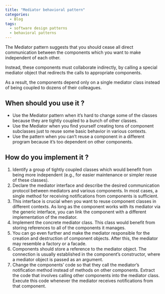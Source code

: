 ```yaml
---
title: "Mediator behavioral pattern"
categories:
  - Blog
tags:
  - software design patterns
  - behavioral patterns
---
```


The Mediator pattern suggests that you should cease all direct communication between the components which you want to make independent of each other. 


Instead, these components must collaborate indirectly, by calling a special mediator object that redirects the calls to appropriate components. 


As a result, the components depend only on a single mediator class instead of being coupled to dozens of their colleagues.

<h2>When should you use it ? </h2>

<ul>
<li>Use the Mediator pattern when it’s hard to change some of the classes because they are tightly coupled to a bunch of other classes.</li>

<li>Use the Mediator when you find yourself creating tons of component subclasses just to reuse some basic behavior in various contexts.</li>

<li>Use the pattern when you can’t reuse a component in a different program because it’s too dependent on other components.</li>
</ul>

<h2> How do you implement it ? </h2>
<ol>
<li>Identify a group of tightly coupled classes which would benefit from being more independent (e.g., for easier maintenance or simpler reuse of these classes).</li>

<li>Declare the mediator interface and describe the desired communication protocol between mediators and various components. In most cases, a single method for receiving notifications from components is sufficient.</li>

<li>This interface is crucial when you want to reuse component classes in different contexts. As long as the component works with its mediator via the generic interface, you can link the component with a different implementation of the mediator.</li>

<li>Implement the concrete mediator class. This class would benefit from storing references to all of the components it manages.</li>

<li>You can go even further and make the mediator responsible for the creation and destruction of component objects. After this, the mediator may resemble a factory or a facade.</li>

<li>Components should store a reference to the mediator object. The connection is usually established in the component’s constructor, where a mediator object is passed as an argument.</li>

<li>Change the components’ code so that they call the mediator’s notification method instead of methods on other components. Extract the code that involves calling other components into the mediator class. Execute this code whenever the mediator receives notifications from that component.</li>

</ol>
